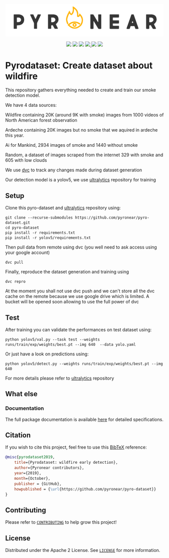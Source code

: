![PyroNear Logo](docs/source/_static/img/pyronear-logo-dark.png)

<p align="center">
    <a href="LICENSE" alt="License">
        <img src="https://img.shields.io/badge/License-AGPL%20v3-blue.svg" /></a>
    <a href="https://www.codacy.com/gh/pyronear/pyro-dataset/dashboard?utm_source=github.com&amp;utm_medium=referral&amp;utm_content=pyronear/pyro-dataset&amp;utm_campaign=Badge_Grade">
        <img src="https://app.codacy.com/project/badge/Grade/7f17d9f2448248dd93d84331e93523e1"/></a>
    <a href="https://github.com/pyronear/pyro-dataset/actions?query=workflow%3Apython-package">
        <img src="https://github.com/pyronear/pyro-dataset/workflows/python-package/badge.svg" /></a>
    <a href="https://codecov.io/gh/pyronear/pyro-dataset">
  		<img src="https://codecov.io/gh/pyronear/pyro-dataset/branch/master/graph/badge.svg" />
	</a>
    <a href="https://pyronear.github.io/pyro-dataset">
  		<img src="https://img.shields.io/badge/docs-available-blue.svg" /></a>
    <a href="https://pypi.org/project/pyrodataset/" alt="Pypi">
        <img src="https://img.shields.io/badge/pypi-v0.1.1-blue.svg" /></a>
</p>




# Pyrodataset: Create dataset about wildfire

This repository gathers everything needed to create and train our smoke detection model.

We have 4 data sources:

Wildfire containing 20K (around 9K with smoke) images from 1000 videos of North American forest observation

Ardeche containing 20K images but no smoke that we aquired in ardeche this year.

Ai for Mankind, 2934 images of smoke and 1440 without smoke

Random, a dataset of images scraped from the internet 329 with smoke and 605 with low clouds

We use [dvc](https://dvc.org/) to track any changes made during dataset generation

Our detection model is a yolov5, we use [ultralytics](https://github.com/ultralytics/yolov5) repository for training

## Setup

Clone this pyro-dataset and [ultralytics](https://github.com/ultralytics/yolov5) repository using:

```shell
git clone --recurse-submodules https://github.com/pyronear/pyro-dataset.git
cd pyro-dataset
pip install -r requirements.txt
pip install -r yolov5/requirements.txt
```

Then pull data from remote using dvc (you well need to ask access using your google account)

```shell
dvc pull
```

Finally, reproduce the dataset generation and training using 

```shell
dvc repro
```

At the moment you shall not use dvc push and we can't store all the dvc cache on the remote because we use google drive which is limited. A bucket will be opened soon allowing to use the full power of dvc

## Test

After training you can validate the performances on test dataset using:

```shell
python yolov5/val.py --task test --weights runs/train/exp/weights/best.pt --img 640  --data yolo.yaml
```

Or just have a look on predictions using:

```shell
python yolov5/detect.py --weights runs/train/exp/weights/best.pt --img 640 
```

For more details please refer to [ultralytics](https://github.com/ultralytics/yolov5) repository



## What else

### Documentation

The full package documentation is available [here](https://pyronear.org/pyro-dataset/) for detailed specifications.

## Citation

If you wish to cite this project, feel free to use this [BibTeX](http://www.bibtex.org/) reference:

```bibtex
@misc{pyrodataset2019,
    title={Pyrodataset: wildfire early detection},
    author={Pyronear contributors},
    year={2019},
    month={October},
    publisher = {GitHub},
    howpublished = {\url{https://github.com/pyronear/pyro-dataset}}
}
```


## Contributing

Please refer to [`CONTRIBUTING`](CONTRIBUTING.md) to help grow this project!



## License

Distributed under the Apache 2 License. See [`LICENSE`](LICENSE) for more information.
